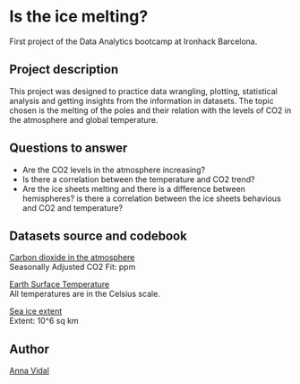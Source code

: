 # Is the ice melting?
  
First project of the Data Analytics bootcamp at Ironhack Barcelona.
  
## Project description
   
This project was designed to practice data wrangling, plotting, statistical analysis and getting insights from the information in  datasets. The topic chosen is the melting of the poles and their relation with the levels of CO2 in the atmosphere and global temperature.
  
## Questions to answer

* Are the CO2 levels in the atmosphere increasing?
* Is there a correlation between the temperature and CO2 trend?
* Are the ice sheets melting and there is a difference between hemispheres? is there a correlation between the ice sheets behavious and CO2 and temperature?
  
## Datasets source and codebook
  
[Carbon dioxide in the atmosphere](https://www.kaggle.com/ucsandiego/carbon-dioxide)  
Seasonally Adjusted CO2 Fit: ppm
  
[Earth Surface Temperature](https://www.kaggle.com/berkeleyearth/climate-change-earth-surface-temperature-data#GlobalTemperatures.csv)  
All temperatures are in the Celsius scale.
      
[Sea ice extent](https://www.kaggle.com/nsidcorg/daily-sea-ice-extent-data)  
Extent: 10^6 sq km
    
## Author
  
[Anna Vidal](https://github.com/annaviper)